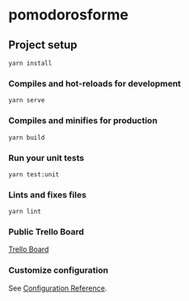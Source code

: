 # pomodorosforme

## Project setup
```
yarn install
```

### Compiles and hot-reloads for development
```
yarn serve
```

### Compiles and minifies for production
```
yarn build
```

### Run your unit tests
```
yarn test:unit
```

### Lints and fixes files
```
yarn lint
```

### Public Trello Board

[Trello Board](https://trello.com/b/jdS35d3N/pomodoros-for-me)

### Customize configuration
See [Configuration Reference](https://cli.vuejs.org/config/).
